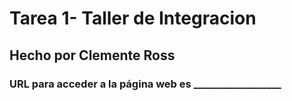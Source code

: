 # Tarea 1- Taller de Integracion
## Hecho por Clemente Ross
### URL para acceder a la página web es __________________
